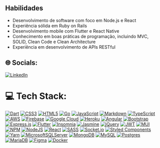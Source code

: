 ## Habilidades

- Desenvolvimento de software com foco em Node.js e React
- Experiência sólida em Ruby on Rails
- Desenvolvimento mobile com Flutter e React Native
- Conhecimento em boas práticas de programação, incluindo MVC, SOLID, Clean Code e Clean Architecture
- Experiência em desenvolvimento de APIs RESTful

## 🌐 Socials:
[![LinkedIn](https://img.shields.io/badge/LinkedIn-%230077B5.svg?logo=linkedin&logoColor=white)](https://www.linkedin.com/in/f%C3%A1bio-souza-b223601a3/) 

# 💻 Tech Stack:
[![Dart](https://img.shields.io/badge/dart-%230175C2.svg?style=for-the-badge&logo=dart&logoColor=white)]()
[![CSS3](https://img.shields.io/badge/css3-%231572B6.svg?style=for-the-badge&logo=css3&logoColor=white)]()
[![HTML5](https://img.shields.io/badge/html5-%23E34F26.svg?style=for-the-badge&logo=html5&logoColor=white)]()
[![Go](https://img.shields.io/badge/go-%2300ADD8.svg?style=for-the-badge&logo=go&logoColor=white)]()
[![JavaScript](https://img.shields.io/badge/javascript-%23323330.svg?style=for-the-badge&logo=javascript&logoColor=%23F7DF1E)]()
[![Markdown](https://img.shields.io/badge/markdown-%23000000.svg?style=for-the-badge&logo=markdown&logoColor=white)]()
[![TypeScript](https://img.shields.io/badge/typescript-%23007ACC.svg?style=for-the-badge&logo=typescript&logoColor=white)]()
[![AWS](https://img.shields.io/badge/AWS-%23FF9900.svg?style=for-the-badge&logo=amazon-aws&logoColor=white)]()
[![Firebase](https://img.shields.io/badge/firebase-%23039BE5.svg?style=for-the-badge&logo=firebase)]()
[![Google Cloud](https://img.shields.io/badge/Google%20Cloud-%234285F4.svg?style=for-the-badge&logo=google-cloud&logoColor=white)]()
[![Heroku](https://img.shields.io/badge/heroku-%23430098.svg?style=for-the-badge&logo=heroku&logoColor=white)]()
[![Angular](https://img.shields.io/badge/angular-%23DD0031.svg?style=for-the-badge&logo=angular&logoColor=white)]()
[![Bootstrap](https://img.shields.io/badge/bootstrap-%23563D7C.svg?style=for-the-badge&logo=bootstrap&logoColor=white)]()
[![Express.js](https://img.shields.io/badge/express.js-%23404d59.svg?style=for-the-badge&logo=express&logoColor=%2361DAFB)]()
[![Flutter](https://img.shields.io/badge/Flutter-%2302569B.svg?style=for-the-badge&logo=Flutter&logoColor=white)]()
[![Insomnia](https://img.shields.io/badge/Insomnia-black?style=for-the-badge&logo=insomnia&logoColor=5849BE)]()
[![Jasmine](https://img.shields.io/badge/jasmine-%238A4182.svg?style=for-the-badge&logo=jasmine&logoColor=white)]()
[![jQuery](https://img.shields.io/badge/jquery-%230769AD.svg?style=for-the-badge&logo=jquery&logoColor=white)]()
[![JWT](https://img.shields.io/badge/JWT-black?style=for-the-badge&logo=JSON%20web%20tokens)]()
[![MUI](https://img.shields.io/badge/MUI-%230081CB.svg?style=for-the-badge&logo=material-ui&logoColor=white)]()
[![NPM](https://img.shields.io/badge/NPM-%23000000.svg?style=for-the-badge&logo=npm&logoColor=white)]()
[![NodeJS](https://img.shields.io/badge/node.js-6DA55F?style=for-the-badge&logo=node.js&logoColor=white)]()
[![React](https://img.shields.io/badge/react-%2320232a.svg?style=for-the-badge&logo=react&logoColor=%2361DAFB)]()
[![SASS](https://img.shields.io/badge/SASS-hotpink.svg?style=for-the-badge&logo=SASS&logoColor=white)]()
[![Socket.io](https://img.shields.io/badge/Socket.io-black?style=for-the-badge&logo=socket.io&badgeColor=010101)]()
[![Styled Components](https://img.shields.io/badge/styled--components-DB7093?style=for-the-badge&logo=styled-components&logoColor=white)]()
[![Yarn](https://img.shields.io/badge/yarn-%232C8EBB.svg?style=for-the-badge&logo=yarn&logoColor=white)]()
[![MicrosoftSQLServer](https://img.shields.io/badge/Microsoft%20SQL%20Sever-CC2927?style=for-the-badge&logo=microsoft%20sql%20server&logoColor=white)]()
[![MongoDB](https://img.shields.io/badge/MongoDB-%234ea94b.svg?style=for-the-badge&logo=mongodb&logoColor=white)]()
[![MySQL](https://img.shields.io/badge/mysql-%2300f.svg?style=for-the-badge&logo=mysql&logoColor=white)]()
[![Postgres](https://img.shields.io/badge/postgres-%23316192.svg?style=for-the-badge&logo=postgresql&logoColor=white)]()
[![MariaDB](https://img.shields.io/badge/MariaDB-003545?style=for-the-badge&logo=mariadb&logoColor=white)]()
[![Figma](https://img.shields.io/badge/figma-%23F24E1E.svg?style=for-the-badge&logo=figma&logoColor=white)]()
[![Docker](https://img.shields.io/badge/docker-%230db7ed.svg?style=for-the-badge&logo=docker&logoColor=white)]()

